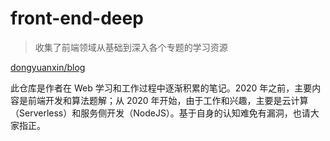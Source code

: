 # front-end-deep

> 收集了前端领域从基础到深入各个专题的学习资源

[dongyuanxin/blog](https://github.com/dongyuanxin/blog)

此仓库是作者在 Web 学习和工作过程中逐渐积累的笔记。2020 年之前，主要内容是前端开发和算法题解；从 2020 年开始，由于工作和兴趣，主要是云计算（Serverless）和服务侧开发（NodeJS）。基于自身的认知难免有漏洞，也请大家指正。
